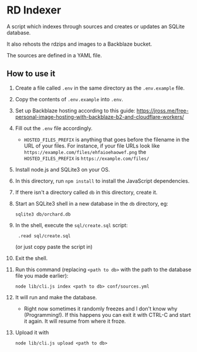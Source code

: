 # RD Indexer

A script which indexes through sources and creates or updates an SQLite database.

It also rehosts the rdzips and images to a Backblaze bucket.

The sources are defined in a YAML file.

## How to use it

1. Create a file called `.env` in the same directory as the `.env.example` file.
2. Copy the contents of `.env.example` into `.env`.
3. Set up Backblaze hosting according to this guide: https://jross.me/free-personal-image-hosting-with-backblaze-b2-and-cloudflare-workers/
4. Fill out the `.env` file accordingly.
   * `HOSTED_FILES_PREFIX` is anything that goes before the filename in the URL of your files. For
     instance, if your file URLs look like `https://example.com/files/ehfaioehaowef.png` the
     `HOSTED_FILES_PREFIX` is `https://example.com/files/`

5. Install node.js and SQLite3 on your OS.
6. In this directory, run `npm install` to install the JavaScript dependencies.
7. If there isn't a directory called `db` in this directory, create it.
8. Start an SQLite3 shell in a new database in the `db` directory, eg:

       sqlite3 db/orchard.db

9. In the shell, execute the `sql/create.sql` script:

        .read sql/create.sql

   (or just copy paste the script in)

10. Exit the shell.

11. Run this command (replacing `<path to db>` with the path to the database file you made earlier):

        node lib/cli.js index <path to db> conf/sources.yml

12. It will run and make the database.

    * Right now sometimes it randomly freezes and I don't know why (Programming!). If this happens you can exit it with CTRL-C
      and start it again. It will resume from where it froze.

13. Upload it with

        node lib/cli.js upload <path to db>